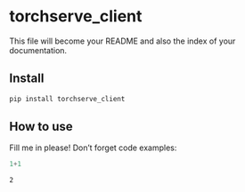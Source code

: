 torchserve_client
================

<!-- WARNING: THIS FILE WAS AUTOGENERATED! DO NOT EDIT! -->

This file will become your README and also the index of your
documentation.

## Install

``` sh
pip install torchserve_client
```

## How to use

Fill me in please! Don’t forget code examples:

``` python
1+1
```

    2
